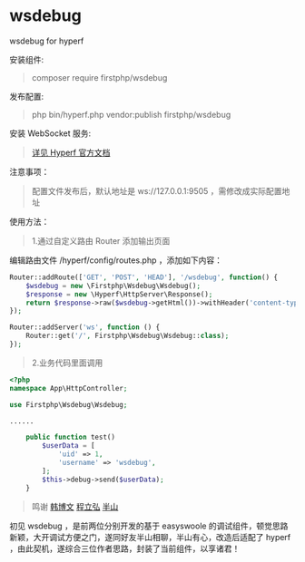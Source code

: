 # wsdebug
wsdebug for hyperf

安装组件:

>composer require firstphp/wsdebug


发布配置:

>php bin/hyperf.php vendor:publish firstphp/wsdebug


安装 WebSocket 服务:

>[详见 Hyperf 官方文档](https://doc.hyperf.io/#/zh/websocket-server)


注意事项：

>配置文件发布后，默认地址是 ws://127.0.0.1:9505 ，需修改成实际配置地址


使用方法：

>1.通过自定义路由 Router 添加输出页面

编辑路由文件 /hyperf/config/routes.php ，添加如下内容：

```php
Router::addRoute(['GET', 'POST', 'HEAD'], '/wsdebug', function() {
    $wsdebug = new \Firstphp\Wsdebug\Wsdebug();
    $response = new \Hyperf\HttpServer\Response();
    return $response->raw($wsdebug->getHtml())->withHeader('content-type', 'text/html; charset=utf-8');
});

Router::addServer('ws', function () {
    Router::get('/', Firstphp\Wsdebug\Wsdebug::class);
});
```

>2.业务代码里面调用
```php
<?php
namespace App\HttpController;

use Firstphp\Wsdebug\Wsdebug;

......

	public function test()
		$userData = [
		    'uid' => 1,
		    'username' => 'wsdebug',
		];
		$this->debug->send($userData);
	}

```

>鸣谢
[韩博文](https://github.com/easy-swoole/wsdebug)
[程立弘](https://github.com/lsclh/wsdebug)
[半山](https://github.com/dwdcth)

初见 wsdebug ，是前两位分别开发的基于 easyswoole 的调试组件，顿觉思路新颖，大开调试方便之门，遂同好友半山相聊，半山有心，改造后适配了 hyperf ，由此契机，遂综合三位作者思路，封装了当前组件，以享诸君！






